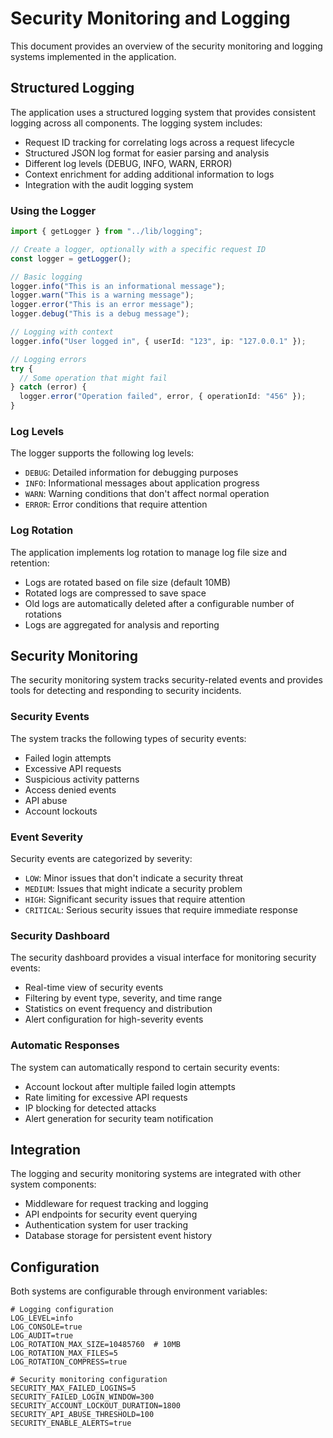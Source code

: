 # Security Monitoring and Logging

This document provides an overview of the security monitoring and logging systems implemented in the application.

## Structured Logging

The application uses a structured logging system that provides consistent logging across all components. The logging system includes:

- Request ID tracking for correlating logs across a request lifecycle
- Structured JSON log format for easier parsing and analysis
- Different log levels (DEBUG, INFO, WARN, ERROR)
- Context enrichment for adding additional information to logs
- Integration with the audit logging system

### Using the Logger

```typescript
import { getLogger } from "../lib/logging";

// Create a logger, optionally with a specific request ID
const logger = getLogger();

// Basic logging
logger.info("This is an informational message");
logger.warn("This is a warning message");
logger.error("This is an error message");
logger.debug("This is a debug message");

// Logging with context
logger.info("User logged in", { userId: "123", ip: "127.0.0.1" });

// Logging errors
try {
  // Some operation that might fail
} catch (error) {
  logger.error("Operation failed", error, { operationId: "456" });
}
```

### Log Levels

The logger supports the following log levels:

- `DEBUG`: Detailed information for debugging purposes
- `INFO`: Informational messages about application progress
- `WARN`: Warning conditions that don't affect normal operation
- `ERROR`: Error conditions that require attention

### Log Rotation

The application implements log rotation to manage log file size and retention:

- Logs are rotated based on file size (default 10MB)
- Rotated logs are compressed to save space
- Old logs are automatically deleted after a configurable number of rotations
- Logs are aggregated for analysis and reporting

## Security Monitoring

The security monitoring system tracks security-related events and provides tools for detecting and responding to security incidents.

### Security Events

The system tracks the following types of security events:

- Failed login attempts
- Excessive API requests
- Suspicious activity patterns
- Access denied events
- API abuse
- Account lockouts

### Event Severity

Security events are categorized by severity:

- `LOW`: Minor issues that don't indicate a security threat
- `MEDIUM`: Issues that might indicate a security problem
- `HIGH`: Significant security issues that require attention
- `CRITICAL`: Serious security issues that require immediate response

### Security Dashboard

The security dashboard provides a visual interface for monitoring security events:

- Real-time view of security events
- Filtering by event type, severity, and time range
- Statistics on event frequency and distribution
- Alert configuration for high-severity events

### Automatic Responses

The system can automatically respond to certain security events:

- Account lockout after multiple failed login attempts
- Rate limiting for excessive API requests
- IP blocking for detected attacks
- Alert generation for security team notification

## Integration

The logging and security monitoring systems are integrated with other system components:

- Middleware for request tracking and logging
- API endpoints for security event querying
- Authentication system for user tracking
- Database storage for persistent event history

## Configuration

Both systems are configurable through environment variables:

```env
# Logging configuration
LOG_LEVEL=info
LOG_CONSOLE=true
LOG_AUDIT=true
LOG_ROTATION_MAX_SIZE=10485760  # 10MB
LOG_ROTATION_MAX_FILES=5
LOG_ROTATION_COMPRESS=true

# Security monitoring configuration
SECURITY_MAX_FAILED_LOGINS=5
SECURITY_FAILED_LOGIN_WINDOW=300
SECURITY_ACCOUNT_LOCKOUT_DURATION=1800
SECURITY_API_ABUSE_THRESHOLD=100
SECURITY_ENABLE_ALERTS=true
```
